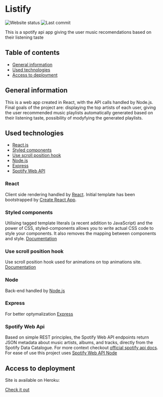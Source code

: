 # Listify

![Website status](https://img.shields.io/website?down_color=red&down_message=offline&up_color=green&up_message=online&url=https%3A%2F%2Fspotify-listify.herokuapp.com%2F)
![Last commit](https://img.shields.io/github/last-commit/rekeye/listify)

This is a spotify api app giving the user music recomendations based on their listening taste

## Table of contents

* [General information](#general-information)
* [Used technologies](#used-technologies)
* [Access to deployment](#access-to-deployment)

## General information

This is a web app created in React, with the API calls handled by Node.js. Final goals of the project are: displaying the top artists of each user, giving the user recommended music playlists automatically generated based on their listening taste, possibility of modyfying the generated playlists. 

## Used technologies
* [React.js](#react)
* [Styled components](#styled-components)
* [Use scroll position hook](#use-scroll-position-hook)
* [Node.js](#node)
* [Express](#express)
* [Spotify Web API](#spotify-web-api)

### React
Client side rendering handled by [React](https://reactjs.org/). Initial template has been bootstrapped by [Create React App](https://github.com/facebook/create-react-app).

### Styled components
Utilising tagged template literals (a recent addition to JavaScript) and the power of CSS, styled-components allows you to write actual CSS code to style your components. It also removes the mapping between components and style. [Documentation](https://styled-components.com/docs)

### Use scroll position hook
Use scroll position hook used for animations on top animations site. [Documentation](https://github.com/n8tb1t/use-scroll-position)

### Node
Back-end handled by [Node.js](https://github.com/nodejs)

### Express
For better optymalization [Express](https://github.com/expressjs/express)

### Spotify Web Api
Based on simple REST principles, the Spotify Web API endpoints return JSON metadata about music artists, albums, and tracks, directly from the Spotify Data Catalogue. For more context checkout [official spotify api docs](https://developer.spotify.com/documentation/web-api/).
For ease of use this project uses [Spotify Web API Node](https://github.com/thelinmichael/spotify-web-api-node)


## Access to deployment

Site is available on Heroku:

[Check it out](https://spotify-listify.herokuapp.com)
